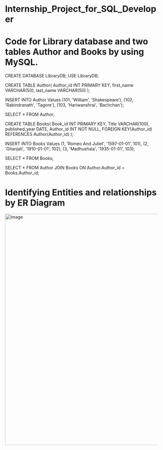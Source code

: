 # Internship_Project_for_SQL_Developer
# Code for Library database and two tables Author and Books by using MySQL.

CREATE DATABASE LibraryDB;
USE LibraryDB;

CREATE TABLE Author(
Author_id INT PRIMARY KEY,
first_name VARCHAR(50),
last_name VARCHAR(50)
);

INSERT INTO Author Values
(101, 'William', 'Shakespeare'),
(102, 'Rabindranath', 'Tagore'),
(103, 'Hariwanshrai', 'Bachchan');

SELECT * FROM Author;

CREATE TABLE Books(
Book_id INT PRIMARY KEY,
Title VARCHAR(100),
published_year DATE,
Author_id INT NOT NULL,
FOREIGN KEY(Author_id) REFERENCES Author(Author_id)
);

INSERT INTO Books Values
(1, 'Romeo And Juliet', '1597-01-01', 101),
(2, 'Gitanjali', '1910-01-01', 102),
(3, 'Madhushala', '1935-01-01', 103);

SELECT * FROM Books;

SELECT * FROM Author
JOIN Books
ON Author.Author_id = Books.Author_id;   


# Identifying Entities and relationships by ER Diagram
<img width="1332" height="760" alt="image" src="https://github.com/user-attachments/assets/891a4a5f-8611-406f-b7a7-70050efd73aa" />

